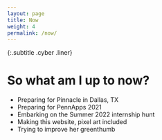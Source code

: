 ```yaml
---
layout: page
title: Now
weight: 4
permalink: /now/
---
```


{:.subtitle .cyber .liner}
# So what am I up to now?

<div class="pixel-div">
    <ul>
        <li>Preparing for Pinnacle in Dallas, TX</li>
        <li>Preparing for PennApps 2021</li>
        <li>Embarking on the Summer 2022 internship hunt</li>
        <li>Making this website, pixel art included</li>
        <li>Trying to improve her greenthumb</li>
    </ul>
</div>